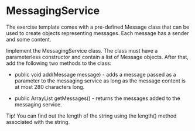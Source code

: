 # MessagingService
The exercise template comes with a pre-defined Message class that can be used to create objects representing messages. Each message has a sender and some content.

Implement the MessagingService class. The class must have a parameterless constructor and contain a list of Message objects. After that, add the following two methods to the class:

- public void add(Message message) - adds a message passed as a parameter to the messaging service as long as the 
message content is at most 280 characters long.

- public ArrayList<Message> getMessages() - returns the messages added to the messaging service.

Tip! You can find out the length of the string using the length() method associated with the string.